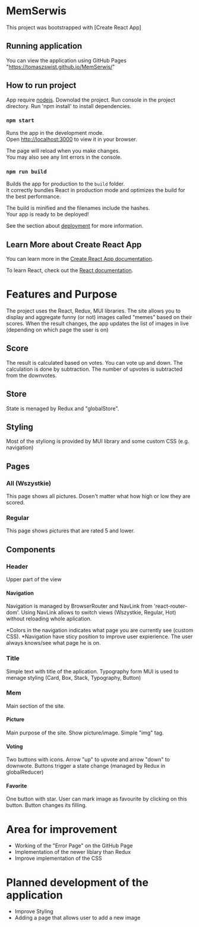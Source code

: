 # MemSerwis

This project was bootstrapped with [Create React App]

## Running application

You can view the application using GitHub Pages
"https://tomaszswist.github.io/MemSerwis/"

## How to run project

App require [nodejs](https://nodejs.org/). Downolad the project. Run console in the project directory. Run 'npm install' to install dependencies.

### `npm start`

Runs the app in the development mode.\
Open [http://localhost:3000](http://localhost:3000) to view it in your browser.

The page will reload when you make changes.\
You may also see any lint errors in the console.

### `npm run build`

Builds the app for production to the `build` folder.\
It correctly bundles React in production mode and optimizes the build for the best performance.

The build is minified and the filenames include the hashes.\
Your app is ready to be deployed!

See the section about [deployment](https://facebook.github.io/create-react-app/docs/deployment) for more information.


## Learn More about Create React App

You can learn more in the [Create React App documentation](https://facebook.github.io/create-react-app/docs/getting-started).

To learn React, check out the [React documentation](https://reactjs.org/).

# Features and Purpose

The project uses the React, Redux, MUI libraries. The site allows you to display and aggregate funny (or not) images called "memes" based on their scores. When the result changes, the app updates the list of images in live (depending on which page the user is on)

## Score

The result is calculated based on votes. You can vote up and down. The calculation is done by subtraction. The number of upvotes is subtracted from the downvotes.

## Store

State is menaged by Redux and "globalStore".

## Styling

Most of the styliong is provided by MUI library and some custom CSS (e.g. navigation)

## Pages

### All (Wszystkie)

This page shows all pictures. Dosen't matter what how high or low they are scored.

### Regular

This page shows pictures that are rated 5 and lower.

## Components

### Header

Upper part of the view

#### Navigation

Navigation is managed by BrowserRouter and NavLink from 'react-router-dom'. Using NavLink allows to switch views (Wszystkie, Regular, Hot) without reloading whole aplication. 

*Colors in the navigation indicates what page you are currently see (custom CSS).
*Navigation have sticy position to improve user expierience. The user always knows/see what page he is on.

### Title

Simple text with title of the aplication. Typography form MUI is used to menage styling (Card, Box, Stack, Typography, Button)

### Mem

Main section of the site. 

#### Picture

Main purpose of the site. Show picture/image. Simple "img" tag.

#### Voting

Two buttons with icons. Arrow "up" to upvote and arrow "down" to downwote.
Buttons trigger a state change (managed by Redux in globalReducer)

#### Favorite

One button with star. User can mark image as favourite by clicking on this button. Button changes its filling. 

# Area for improvement 

* Working of the "Error Page" on the GitHub Page
* Implementation of the newer liblary than Redux
* Improve implementation of the CSS

# Planned development of the application

* Improve Styling
* Adding a page that allows user to add a new image 
